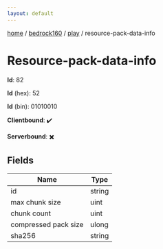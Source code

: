 ```yaml
---
layout: default
---
```


[home](/)  /  [bedrock160](/protocol/bedrock160)  /  [play](/protocol/bedrock160/play)  /  resource-pack-data-info

# Resource-pack-data-info

**Id**: 82

**Id** (hex): 52

**Id** (bin): 01010010

**Clientbound**: ✔️

**Serverbound**: ✖️

## Fields

Name | Type
---|---
id | string
max chunk size | uint
chunk count | uint
compressed pack size | ulong
sha256 | string

